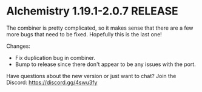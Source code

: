 # Alchemistry 1.19.1-2.0.7 RELEASE

The combiner is pretty complicated, so it makes sense that there are a few more bugs that need to be fixed. Hopefully this is the last one!

Changes:
- Fix duplication bug in combiner.
- Bump to release since there don't appear to be any issues with the port.

Have questions about the new version or just want to chat? Join the Discord: https://discord.gg/4swu3fy